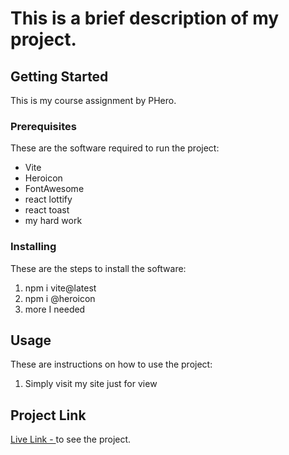 <!-- @format -->

# This is a brief description of my project.

## Getting Started

This is my course assignment by PHero.

### Prerequisites

These are the software required to run the project:

- Vite
- Heroicon
- FontAwesome
- react lottify
- react toast
- my hard work

### Installing

These are the steps to install the software:

1. npm i vite@latest
2. npm i @heroicon
3. more I needed

## Usage

These are instructions on how to use the project:

1. Simply visit my site just for view

## Project Link

[Live Link - ](https://assign-job.netlify.app/) to see the project.
